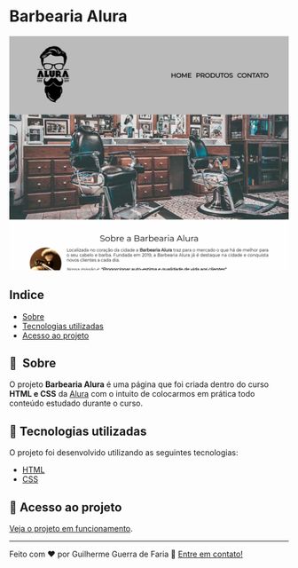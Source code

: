 # Barbearia Alura

![Apresentação do projeto](/public/apresentacao.png)

## Indice

- [Sobre](#-sobre)
- [Tecnologias utilizadas](#-tecnologias-utilizadas)
- [Acesso ao projeto](#-acesso-ao-projeto)

## 🔖&nbsp; Sobre

O projeto **Barbearia Alura** é uma página que foi criada dentro do curso **HTML e CSS** da [Alura](https://www.alura.com.br/) com o intuito de colocarmos em prática todo conteúdo estudado durante o curso.

## 🚀 Tecnologias utilizadas

O projeto foi desenvolvido utilizando as seguintes tecnologias:

- [HTML](https://developer.mozilla.org/pt-BR/docs/Web/HTML)
- [CSS](https://developer.mozilla.org/pt-BR/docs/Web/CSS)

## 📁 Acesso ao projeto

[Veja o projeto em funcionamento](https://guilhermeguerraf.github.io/barbearia-alura/).

---

Feito com ❤️ por Guilherme Guerra de Faria 👋 [Entre em contato!](https://www.linkedin.com/in/guilhermeguerradefaria)
